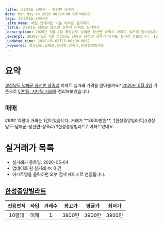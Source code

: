 ```yaml
---
title: 경상남도 남해군 - 창선면 상죽리
date: Mon May 04 2020 00:00:00 GMT+0900
tags: [경상남도-남해군]
_site_name: 매일 업데이트 되는 아파트 실거래가
_title: 경상남도 남해군 창선면 상죽리 아파트 실거래가
_description: 2020년 5월 4일 경상남도 남해군 창선면 상죽리 아파트 실거래 정보입니다. 1건 아파트 정보가 있습니다.
_excerpt: 2020년 5월 4일 경상남도 남해군 창선면 상죽리 아파트 실거래 정보입니다. 1건 아파트 정보가 있습니다.
_updated_time: 2020-05-03T15:00:00.000Z
_keywords: 경상남도,남해군,창선면,상죽리,한성중앙빌라트
---
```





# 요약
<ins>경상남도 남해군 창선면 상죽리</ins> 아파트 실거래 가격을 알아볼까요? <ins>2020년 5월 4일</ins> 기준으로 <ins>이번달, 지난달 거래</ins>를 정리해보았습니다.

## 매매
<div class="container">
<div class="twelve columns" markdown="1">
#### 10평대
거래는 1건이었습니다. 거래가 **3900만원**, '[한성중앙빌라트](/경상남도-남해군-창선면-상죽리/#한성중앙빌라트)' 아파트였네요.
</div>
</div>



# 실거래가 목록
- 실거래가 등록일: 2020-05-04
- 업데이트 된 실거래 수: 0 건
- 아파트명을 클릭하면 외부 검색 페이지로 연결됩니다.

## [한성중앙빌라트](#한성중앙빌라트)

|전용면적|타입|거래수|최고가|평균가|최저가|
|:---:|:---:|:---:|:---:|:---:|:---:|
|10평대|<span class="deal-type-1">매매</span>|1|3900만|3900만|3900만|

<br/>



